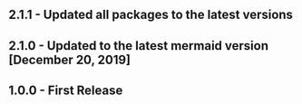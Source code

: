 ## 2.1.1 - Updated all packages to the latest versions
## 2.1.0 - Updated to the latest mermaid version [December 20, 2019]
## 1.0.0 - First Release
